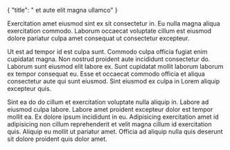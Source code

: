 {
  "title": " et aute elit magna ullamco"
}

Exercitation amet eiusmod sint ex sit consectetur in. Eu nulla magna aliqua exercitation commodo. Laborum occaecat voluptate cillum est eiusmod dolore pariatur culpa amet consequat ut consectetur excepteur.

Ut est ad tempor id est culpa sunt. Commodo culpa officia fugiat enim cupidatat magna. Non nostrud proident aute incididunt consectetur do. Laborum sunt eiusmod elit labore ex. Sunt cupidatat mollit laborum laborum ex tempor consequat eu. Esse et occaecat commodo officia et aliqua consectetur aute qui sunt eiusmod. Sint eiusmod ex culpa in Lorem aliquip excepteur quis.

Sint ea do do cillum et exercitation voluptate nulla aliquip in. Labore ad eiusmod culpa labore. Labore amet proident excepteur dolor est tempor mollit ea. Ex dolore ipsum incididunt in eu. Adipisicing exercitation amet id adipisicing non cillum reprehenderit et velit magna cillum id exercitation quis. Aliquip eu mollit ut pariatur amet. Officia ad aliquip nulla quis deserunt sit dolore proident quis dolor amet.